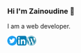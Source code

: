 ### Hi I'm Zainoudine 👋

I am a web developer.

<a href="https://twitter.com/tasmerb">
  <img align="left" alt="Abhishek's Discord" width="22px" src="https://raw.githubusercontent.com/tasmer/tasmer/master/assets/twitter.svg" />
</a>

<a href="https://fr.linkedin.com/in/zainoudine">
  <img align="left" alt="Abhishek's Discord" width="22px" src="https://raw.githubusercontent.com/tasmer/tasmer/master/assets/linkedin.svg" />
</a>
<a href="https://profiles.wordpress.org/tasmer">
  <img align="left" alt="Abhishek's Discord" width="22px" src="https://raw.githubusercontent.com/tasmer/tasmer/master/assets/wordpress.svg" />
</a>

<!--
**tasmer/tasmer** is a ✨ _special_ ✨ repository because its `README.md` (this file) appears on your GitHub profile.

Here are some ideas to get you started:

- 🔭 I’m currently working on ...
- 🌱 I’m currently learning ...
- 👯 I’m looking to collaborate on ...
- 🤔 I’m looking for help with ...
- 💬 Ask me about ...
- 📫 How to reach me: ...
- 😄 Pronouns: ...
- ⚡ Fun fact: ...
-->
